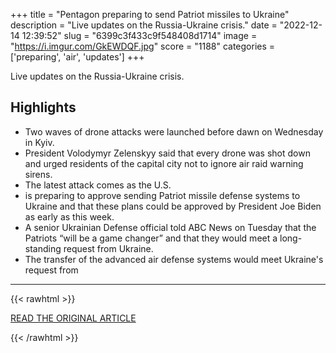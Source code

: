 +++
title = "Pentagon preparing to send Patriot missiles to Ukraine"
description = "Live updates on the Russia-Ukraine crisis."
date = "2022-12-14 12:39:52"
slug = "6399c3f433c9f548408d1714"
image = "https://i.imgur.com/GkEWDQF.jpg"
score = "1188"
categories = ['preparing', 'air', 'updates']
+++

Live updates on the Russia-Ukraine crisis.

## Highlights

- Two waves of drone attacks were launched before dawn on Wednesday in Kyiv.
- President Volodymyr Zelenskyy said that every drone was shot down and urged residents of the capital city not to ignore air raid warning sirens.
- The latest attack comes as the U.S.
- is preparing to approve sending Patriot missile defense systems to Ukraine and that these plans could be approved by President Joe Biden as early as this week.
- A senior Ukrainian Defense official told ABC News on Tuesday that the Patriots “will be a game changer” and that they would meet a long-standing request from Ukraine.
- The transfer of the advanced air defense systems would meet Ukraine's request from

---

{{< rawhtml >}}
  <p class="article-category">
    <a target="_blank" href="https://abcnews.go.com/International/live-updates/russia-ukraine/?id=88905005">READ THE ORIGINAL ARTICLE</a>
  </p>
{{< /rawhtml >}}
